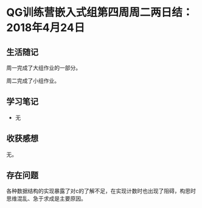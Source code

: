 # QG训练营嵌入式组第四周周二两日结：2018年4月24日

## 生活随记

周一完成了大组作业的一部分。

周二完成了小组作业。

## 学习笔记

- 无





## 收获感想

无。

## 存在问题

各种数据结构的实现暴露了对c的了解不足，在实现计数时也出现了阻碍，构思时思维混乱、急于求成是主要原因。